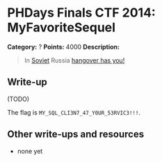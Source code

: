 # PHDays Finals CTF 2014: MyFavoriteSequel

**Category:** ?
**Points:** 4000
**Description:**

> In [Soviet](http://ctfarchive.phdays.com/phd4finals/myfavoritesequel%20%284000%29/myfavoritesequel.ova) Russia [hangover has you!](http://192.168.2.38/)

## Write-up

(TODO)

The flag is `MY_SQL_CLI3N7_47_Y0UR_53RVIC3!!!`.

## Other write-ups and resources

* none yet
